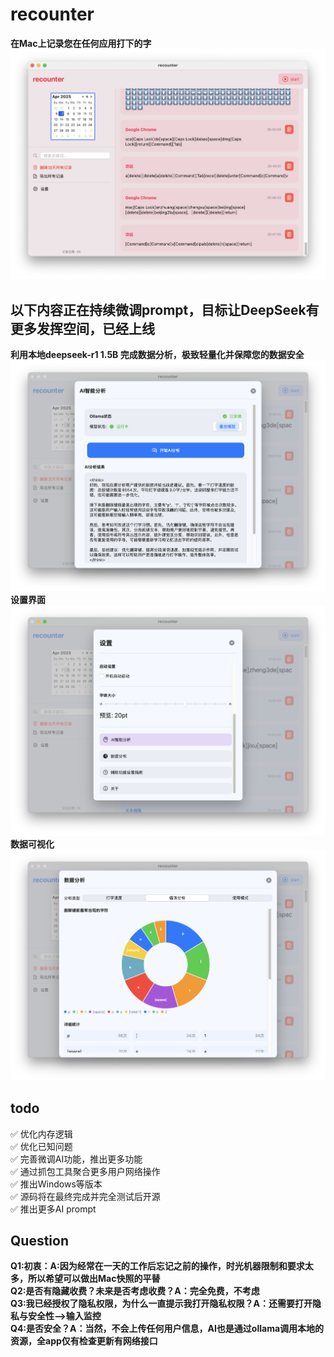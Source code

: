 # recounter
**在Mac上记录您在任何应用打下的字**
<img src="https://github.com/zhuolhc/recounter/blob/main/%E6%88%AA%E5%B1%8F2025-04-07%2021.32.03.png?raw=true" alt="recounter">
## 以下内容正在持续微调prompt，目标让DeepSeek有更多发挥空间，已经上线
**利用本地deepseek-r1 1.5B 完成数据分析，极致轻量化并保障您的数据安全**
<img src="https://github.com/zhuolhc/recounter/blob/main/%E6%88%AA%E5%B1%8F2025-04-08%2022.03.56.png?raw=true" alt="recounter">
**设置界面**
<img src="https://github.com/zhuolhc/recounter/blob/main/%E6%88%AA%E5%B1%8F2025-04-08%2022.04.02.png?raw=true" alt="recounter">
**数据可视化**
<img src="https://github.com/zhuolhc/recounter/blob/main/%E6%88%AA%E5%B1%8F2025-04-08%2022.04.10.png?raw=true" alt="recounter">
## todo
✅ 优化内存逻辑
<br>
✅ 优化已知问题
<br>
✅ 完善微调AI功能，推出更多功能
<br>
✅ 通过抓包工具聚合更多用户网络操作
<br>
✅ 推出Windows等版本
<br> 
✅ 源码将在最终完成并完全测试后开源
<br>
✅ 推出更多AI prompt
## Question
**Q1:初衷：A:因为经常在一天的工作后忘记之前的操作，时光机器限制和要求太多，所以希望可以做出Mac快照的平替**
<br>
**Q2:是否有隐藏收费？未来是否考虑收费？A：完全免费，不考虑**
<br>
**Q3:我已经授权了隐私权限，为什么一直提示我打开隐私权限？A：还需要打开隐私与安全性——>输入监控**
<br>
**Q4:是否安全？A：当然，不会上传任何用户信息，AI也是通过ollama调用本地的资源，全app仅有检查更新有网络接口**
